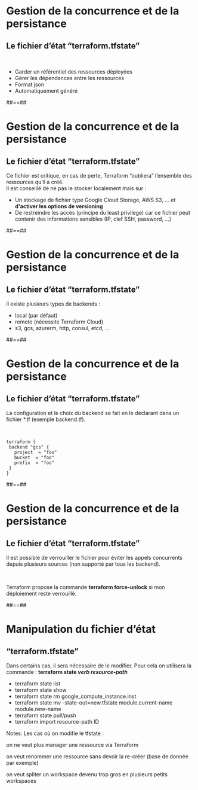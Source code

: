 <!-- .slide:-->

# Gestion de la concurrence et de la persistance
## Le fichier d’état “terraform.tfstate”

<br/>

* Garder un référentiel des ressources déployées
* Gérer les dépendances entre les ressources
* Format json
* Automatiquement généré

##==##
<!-- .slide:-->

# Gestion de la concurrence et de la persistance
## Le fichier d’état “terraform.tfstate”

Ce fichier est critique, en cas de perte, Terraform “oubliera” l’ensemble des ressources qu’il a créé.<br/>
Il est conseillé de ne pas le stocker localement mais sur :
* Un stockage de fichier type Google Cloud Storage, AWS S3, … et **d'activer les options de versioning**
* De restreindre les accès (principe du least privilege) car ce fichier peut contenir des informations sensibles (IP, clef SSH, password, ...)

##==##
<!-- .slide:-->
# Gestion de la concurrence et de la persistance
## Le fichier d’état “terraform.tfstate”

Il existe plusieurs types de backends :
- local (par défaut)
- remote (nécessite Terraform Cloud)
- s3, gcs, azurerm, http, consul, etcd, ...

##==##
<!-- .slide: class="with-code-bg-dark"-->

# Gestion de la concurrence et de la persistance
## Le fichier d’état “terraform.tfstate”

La configuration et le choix du backend se fait en le déclarant dans un fichier *.tf (exemple backend.tf).

<br/>

```hcl-terraform
terraform {
 backend "gcs" {
   project  = "foo"
   bucket  = "foo"
   prefix  = "foo"
 }
}
```
<!-- .element: class="big-code" -->


##==##
<!-- .slide:-->

# Gestion de la concurrence et de la persistance
## Le fichier d’état “terraform.tfstate”


Il est possible de verrouiller le fichier pour éviter les appels concurrents depuis plusieurs sources (non supporté par tous les backend).

<br/>

Terraform propose la commande **terraform force-unlock** si mon déploiement reste verrouillé.

##==##
<!-- .slide:-->

# Manipulation du fichier d’état
## “terraform.tfstate”

Dans certains cas, il sera nécessaire de le modifier. Pour cela on utilisera la commande : **terraform state *verb* *resource-path***

* terraform state list
* terraform state show
* terraform state rm google_compute_instance.inst
* terraform state mv -state-out=new.tfstate module.current-name module.new-name
* terraform state pull/push
* terraform import resource-path ID

Notes:
Les cas où on modifie le tfstate :

on ne veut plus manager une ressource via Terraform

on veut renommer une ressource sans devoir la re-créer (base de donnée par exemple)

on veut spliter un workspace devenu trop gros en plusieurs petits workspaces
